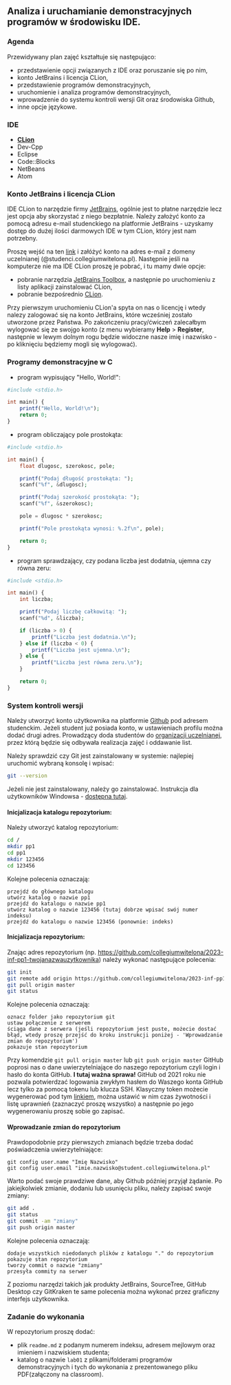 ## Analiza i uruchamianie demonstracyjnych programów w środowisku IDE.

### Agenda
Przewidywany plan zajęć kształtuje się następująco:
* przedstawienie opcji związanych z IDE oraz poruszanie się po nim,
* konto JetBrains i licencja CLion,
* przedstawienie programów demonstracyjnych,
* uruchomienie i analiza programów demonstracyjnych,
* wprowadzenie do systemu kontroli wersji Git oraz środowiska Github,
* inne opcje językowe.

### IDE
* [**CLion**](https://www.jetbrains.com/clion/)
* Dev-Cpp
* Eclipse
* Code::Blocks
* NetBeans
* Atom

### Konto JetBrains i licencja CLion
IDE CLion to narzędzie firmy [JetBrains](https://www.jetbrains.com/), ogólnie jest to płatne narzędzie lecz jest opcja aby skorzystać z niego bezpłatnie. 
Należy założyć konto za pomocą adresu e-mail studenckiego na platformie JetBrains - uzyskamy dostęp do dużej ilości darmowych IDE w tym CLion, który jest nam potrzebny.

Proszę wejść na ten [link](https://www.jetbrains.com/shop/eform/students) i załóżyć konto na adres e-mail z domeny uczelnianej (@studenci.collegiumwitelona.pl).
Następnie jeśli na komputerze nie ma IDE CLion proszę je pobrać, i tu mamy dwie opcje:
* pobranie narzędzia [JetBrains Toolbox](https://www.jetbrains.com/lp/toolbox/), a następnie po uruchomieniu z listy aplikacji zainstalować CLion,
* pobranie bezpośrednio [CLion](https://www.jetbrains.com/clion/download).

Przy pierwszym uruchomieniu CLion'a spyta on nas o licencję i wtedy nalezy zalogować się na konto JetBrains, które wcześniej zostało utworzone przez Państwa.
Po zakończeniu pracy/ćwiczeń zalecałbym wylogować się ze swojgo konto (z menu wybieramy **Help** > **Register**, następnie w lewym dolnym rogu będzie widoczne nasze imię i nazwisko - po kliknięciu będziemy mogli się wylogować).

### Programy demonstracyjne w C

* program wypisujący "Hello, World!":

```php
#include <stdio.h>

int main() {
    printf("Hello, World!\n");
    return 0;
}
```

* program obliczający pole prostokąta:

```php
#include <stdio.h>

int main() {
    float dlugosc, szerokosc, pole;

    printf("Podaj długość prostokąta: ");
    scanf("%f", &dlugosc);

    printf("Podaj szerokość prostokąta: ");
    scanf("%f", &szerokosc);

    pole = dlugosc * szerokosc;

    printf("Pole prostokąta wynosi: %.2f\n", pole);

    return 0;
}
```

* program sprawdzający, czy podana liczba jest dodatnia, ujemna czy równa zeru:
```php
#include <stdio.h>

int main() {
    int liczba;

    printf("Podaj liczbę całkowitą: ");
    scanf("%d", &liczba);

    if (liczba > 0) {
        printf("Liczba jest dodatnia.\n");
    } else if (liczba < 0) {
        printf("Liczba jest ujemna.\n");
    } else {
        printf("Liczba jest równa zeru.\n");
    }

    return 0;
}
```

### System kontroli wersji
Należy utworzyć konto użytkownika na platformie [Github](http://github.com/) pod adresem studenckim. Jeżeli student już posiada konto, w ustawieniach profilu można dodać drugi adres. Prowadzący doda studentów do [organizacji uczelnianej](https://github.com/collegiumwitelona), przez którą będzie się odbywała realizacja zajęć i oddawanie list.

Należy sprawdzić czy Git jest zainstalowany w systemie: najlepiej uruchomić wybraną konsolę i wpisać:
```bash
git --version
```

Jeżeli nie jest zainstalowany, należy go zainstalować. Instrukcja dla użytkowników Windowsa - [dostępna tutaj](https://github.com/git-guides/install-git).

#### Inicjalizacja katalogu repozytorium:
Należy utworzyć katalog repozytorium:
```bash
cd /
mkdir pp1
cd pp1
mkdir 123456
cd 123456
```

Kolejne polecenia oznaczają:
```
przejdź do głównego katalogu
utwórz katalog o nazwie pp1
przejdź do katalogu o nazwie pp1
utwórz katalog o nazwie 123456 (tutaj dobrze wpisać swój numer indeksu)
przejdź do katalogu o nazwie 123456 (ponownie: indeks)
```

#### Inicjalizacja repozytorium:
Znając adres repozytorium (np. https://github.com/collegiumwitelona/2023-inf-pp1-twojanazwauzytkownika) należy wykonać następujące polecenia:

```bash
git init
git remote add origin https://github.com/collegiumwitelona/2023-inf-pp1-twojanazwauzytkownika
git pull origin master
git status
```

Kolejne polecenia oznaczają:
```
oznacz folder jako repozytorium git
ustaw połączenie z serwerem
ściąga dane z serwera (jeśli repozytorium jest puste, możecie dostać błąd, wtedy proszę przejść do kroku instrukcji poniżej - 'Wprowadzanie zmian do repozytorium')
pokazuje stan repozytorium
```

Przy komendzie ```git pull origin master``` lub ```git push origin master``` GitHub poprosi nas o dane uwierzytelniające do naszego repozytorium czyli login i hasło do konta GitHub. 
**I tutaj ważna sprawa!** GitHub od 2021 roku nie pozwala potwierdzać logowania zwykłym hasłem do Waszego konta GitHub lecz tylko za pomocą tokenu lub klucza SSH.
Klasyczny token możecie wygenerować pod tym [linkiem](https://github.com/settings/tokens/new), można ustawić w nim czas żywotności i listę uprawnień 
(zaznaczyć proszę wszystko) a następnie po jego wygenerowaniu proszę sobie go zapisać.


#### Wprowadzanie zmian do repozytorium
Prawdopodobnie przy pierwszych zmianach będzie trzeba dodać poświadczenia uwierzytelniające:
```
git config user.name "Imię Nazwisko"
git config user.email "imie.nazwisko@student.collegiumwitelona.pl"
```

Warto podać swoje prawdziwe dane, aby Github później przyjął żądanie. Po jakiejkolwiek zmianie, dodaniu lub usunięciu pliku, należy zapisać swoje zmiany:
```bash
git add .
git status
git commit -am "zmiany"
git push origin master
```

Kolejne polecenia oznaczają:
```
dodaje wszystkich niedodanych plików z katalogu "." do repozytorium
pokazuje stan repozytorium
tworzy commit o nazwie "zmiany"
przesyła commity na serwer
```

Z poziomu narzędzi takich jak produkty JetBrains, SourceTree, GitHub Desktop czy GitKraken te same polecenia można wykonać przez graficzny interfejs użytkownika.

### Zadanie do wykonania
W repozytorium proszę dodać:
* plik `readme.md` z podanym numerem indeksu, adresem mejlowym oraz imieniem i nazwiskiem studenta;
* katalog o nazwie `lab01` z plikami/folderami programów demonstracyjnych i tych do wykonania z prezentowanego pliku PDF(załączony na classroom).
